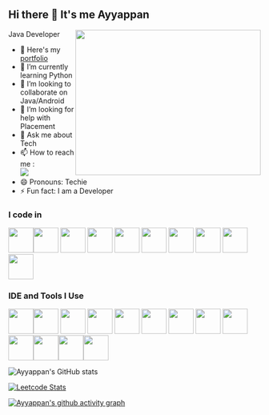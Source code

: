 ## Hi there 👋 It's me Ayyappan

Java Developer
<img align="right" width="370" height="290" src="https://i.pinimg.com/originals/47/f0/34/47f0342cec72b800463bf003eac1257e.gif">
- 🔭 Here's my [portfolio](https://hareesh.web.app/)                                                 
- 🌱 I’m currently learning Python
- 👯 I’m looking to collaborate on Java/Android
- 🤔 I’m looking for help with Placement
- 💬 Ask me about Tech
- 📫 How to reach me :
<br /> [<img src="https://img.shields.io/badge/LinkedIn-0077B5?style=for-the-badge&logo=linkedin&logoColor=white" />](https://www.linkedin.com/in/ayyappan-e-3ba89a104/)
- 😄 Pronouns: Techie
- ⚡ Fun fact: I am a Developer

### I code in
 <img height="50" width="50" src="[https://img.icons8.com/color/48/000000/python.png](https://img.icons8.com/color/48/000000/java-coffee-cup-logo.png)" /><img height="50" width="50" src="https://img.icons8.com/color/48/000000/python.png" /> <img height="50" width="50" src="https://img.icons8.com/color/48/000000/html-5.png" /> <img height="50" width="50" src="https://img.icons8.com/color/48/000000/css3.png" />  <img height="50" width="50" src="https://img.icons8.com/color/48/000000/javascript.png"/> <img height="50" width="50" src="https://img.icons8.com/color/48/000000/react-native.png"/> <img height="50" width="50" src="https://icons8.com/icon/38561/postgresql"/> <img height="50" width="50" src="https://icons8.com/icon/33039/amazon-web-services"/> <img height="50" width="50" src="https://icons8.com/icon/13664/wordpress"/> <img height="50" width="50" src="https://icons8.com/icon/17842/linux"/> 

### IDE and Tools I Use
<img height="50" src="https://img.icons8.com/officel/480/null/java-eclipse.png"/><img height="50" width="50" src="https://img.icons8.com/color/48/000000/visual-studio-code-2019.png"/> <img height="50" width="50" src="https://icons8.com/icon/16318/github"/> <img height="50" width="50" src="https://img.icons8.com/color/50/000000/git.png"/> <img height="50" width="50" src="https://icons8.com/icon/34886/gitlab"/>  <img height="50" src="https://icons8.com/icon/1LAX3PYMg2iA/android-studio" /> <img height="50" width="50" src="https://icons8.com/icon/b4Y5rs3iBGqE/gimp"/> <img height="50" width="50" src="https://icons8.com/icon/O4SEeX66BY8o/codechef"/> <img height="50" src="https://icons8.com/icon/9L16NypUzu38/level-up-your-coding-skills-and-quickly-land-a-job"/> <img height="50" src="https://icons8.com/icon/22813/docker"/><img height="50" src="https://icons8.com/icon/38553/selenium"/><img height="50" src="https://icons8.com/icon/KIcFwp9MNQL5/postman-api"/><img height="50" src="https://icons8.com/icon/102745/xml"/>

![Ayyappan's GitHub stats](https://github-readme-stats.vercel.app/api?username=Ayyappan-E&theme=dark&show_icons=true&&hide=issues,contribs)

[![Leetcode Stats](https://leetcard.jacoblin.cool/Ayyappan-E?theme=unicorn&font=Cherry%20Swash)](https://leetcode.com/Ayyappan-E)

[![Ayyappan's github activity graph](https://github-readme-activity-graph.vercel.app/graph?username=Ayyappan-E&bg_color=000000&color=ffffff&line=51f565&point=ffffff&area=true&hide_border=true)](https://github.com/ashutosh00710/github-readme-activity-graph)

